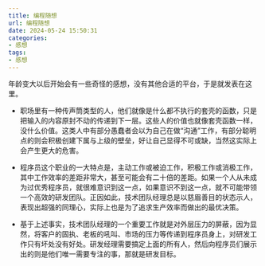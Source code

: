 ```yaml
---
title: 编程随想
url: 编程随想
date: 2024-05-24 15:50:31
categories:
- 感想
tags:
- 感想
---
```


年龄变大以后开始会有一些奇怪的感想，没有其他合适的平台，于是就发表在这里。

<!-- more -->

- 职场里有一种传声筒类型的人，他们就像是什么都不执行的套壳的函数，只是把输入的内容原封不动的传递到下一层。这些人的价值也就像套壳函数一样，没什么价值。这类人中有部分愚蠢者会以为自己在做“沟通”工作，有部分聪明点的则会积极创建下属与上级的壁垒，好让自己显得不可或缺，当然这实际上会产生更大的危害。

- 程序员这个职业的一大特点是，主动工作或被迫工作，积极工作或消极工作，其中工作效率的差距非常大，甚至可能会有二十倍的差距。如果一个人从未成为过优秀程序员，就很难意识到这一点，如果意识不到这一点，就不可能带领一个高效的研发团队。正因如此，技术团队经理总是以慈眉善目的状态示人，表现出超强的同理心，实际上也是为了追求生产效率而做出的最优决策。

- 基于上述事实，技术团队经理的一个重要工作就是对外层压力的屏蔽，因为显然，将客户的固执、老板的吼叫、市场的压力等传递到程序员身上，对研发工作只有坏处没有好处。研发经理需要搞定上面的所有人，然后向程序员们展示出的则是他们唯一需要专注的事，那就是研发目标。